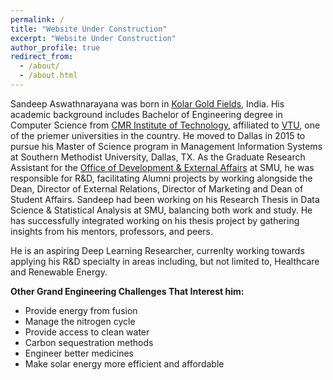 ```yaml
---
permalink: /
title: "Website Under Construction"
excerpt: "Website Under Construction"
author_profile: true
redirect_from: 
  - /about/
  - /about.html
---
```


Sandeep Aswathnarayana was born in [Kolar Gold Fields](https://en.wikipedia.org/wiki/Kolar_Gold_Fields), India. His academic background includes Bachelor of Engineering degree in Computer Science from [CMR Institute of Technology](http://www.cmrit.ac.in/), affiliated to [VTU](https://vtu.ac.in/en/), one of the priemer universities in the country. He moved to Dallas in 2015 to pursue his Master of Science program in Management Information Systems at Southern Methodist University, Dallas, TX.
As the Graduate Research Assistant for the [Office of Development & External Affairs](https://www.smu.edu/Law/Department-Directory/Dean-s-Office) at SMU, he was responsible for R&D, facilitating Alumni projects by working alongside the Dean, Director of External Relations, Director of Marketing and Dean of Student Affairs.
Sandeep had been working on his Research Thesis in Data Science & Statistical Analysis at SMU, balancing both work and study. He has successfully integrated working on his thesis project by gathering insights from his mentors, professors, and peers.

He is an aspiring Deep Learning Researcher, currenlty working towards applying his R&D specialty in areas including, but not limited to, Healthcare and Renewable Energy.

**Other Grand Engineering Challenges That Interest him:**
* Provide energy from fusion
* Manage the nitrogen cycle
* Provide access to clean water
* Carbon sequestration methods
* Engineer better medicines
* Make solar energy more efficient and affordable

